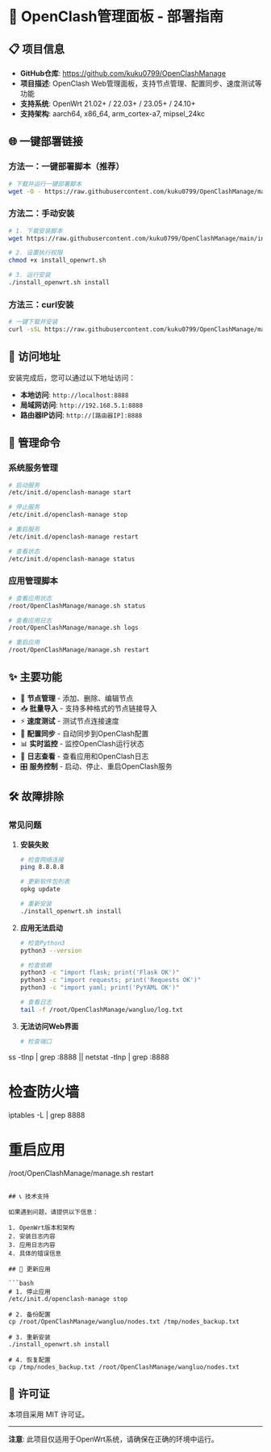 # 🚀 OpenClash管理面板 - 部署指南

## 📋 项目信息

- **GitHub仓库**: https://github.com/kuku0799/OpenClashManage
- **项目描述**: OpenClash Web管理面板，支持节点管理、配置同步、速度测试等功能
- **支持系统**: OpenWrt 21.02+ / 22.03+ / 23.05+ / 24.10+
- **支持架构**: aarch64, x86_64, arm_cortex-a7, mipsel_24kc

## 🌐 一键部署链接

### 方法一：一键部署脚本（推荐）

```bash
# 下载并运行一键部署脚本
wget -O - https://raw.githubusercontent.com/kuku0799/OpenClashManage/main/一键部署.sh | sh
```

### 方法二：手动安装

```bash
# 1. 下载安装脚本
wget https://raw.githubusercontent.com/kuku0799/OpenClashManage/main/install_openwrt.sh

# 2. 设置执行权限
chmod +x install_openwrt.sh

# 3. 运行安装
./install_openwrt.sh install
```

### 方法三：curl安装

```bash
# 一键下载并安装
curl -sSL https://raw.githubusercontent.com/kuku0799/OpenClashManage/main/install_openwrt.sh | bash
```

## 📱 访问地址

安装完成后，您可以通过以下地址访问：

- **本地访问**: `http://localhost:8888`
- **局域网访问**: `http://192.168.5.1:8888`
- **路由器IP访问**: `http://[路由器IP]:8888`

## 🔧 管理命令

### 系统服务管理

```bash
# 启动服务
/etc/init.d/openclash-manage start

# 停止服务
/etc/init.d/openclash-manage stop

# 重启服务
/etc/init.d/openclash-manage restart

# 查看状态
/etc/init.d/openclash-manage status
```

### 应用管理脚本

```bash
# 查看应用状态
/root/OpenClashManage/manage.sh status

# 查看应用日志
/root/OpenClashManage/manage.sh logs

# 重启应用
/root/OpenClashManage/manage.sh restart
```

## ✨ 主要功能

- 🔄 **节点管理** - 添加、删除、编辑节点
- 📥 **批量导入** - 支持多种格式的节点链接导入
- ⚡ **速度测试** - 测试节点连接速度
- 🔄 **配置同步** - 自动同步到OpenClash配置
- 📊 **实时监控** - 监控OpenClash运行状态
- 📝 **日志查看** - 查看应用和OpenClash日志
- 🎛️ **服务控制** - 启动、停止、重启OpenClash服务

## 🛠️ 故障排除

### 常见问题

1. **安装失败**
   ```bash
   # 检查网络连接
   ping 8.8.8.8
   
   # 更新软件包列表
   opkg update
   
   # 重新安装
   ./install_openwrt.sh install
   ```

2. **应用无法启动**
   ```bash
   # 检查Python3
   python3 --version
   
   # 检查依赖
   python3 -c "import flask; print('Flask OK')"
   python3 -c "import requests; print('Requests OK')"
   python3 -c "import yaml; print('PyYAML OK')"
   
   # 查看日志
   tail -f /root/OpenClashManage/wangluo/log.txt
   ```

3. **无法访问Web界面**
   ```bash
   # 检查端口
ss -tlnp | grep :8888 || netstat -tlnp | grep :8888
   
   # 检查防火墙
   iptables -L | grep 8888
   
   # 重启应用
   /root/OpenClashManage/manage.sh restart
   ```

## 📞 技术支持

如果遇到问题，请提供以下信息：

1. OpenWrt版本和架构
2. 安装日志内容
3. 应用日志内容
4. 具体的错误信息

## 🔄 更新应用

```bash
# 1. 停止应用
/etc/init.d/openclash-manage stop

# 2. 备份配置
cp /root/OpenClashManage/wangluo/nodes.txt /tmp/nodes_backup.txt

# 3. 重新安装
./install_openwrt.sh install

# 4. 恢复配置
cp /tmp/nodes_backup.txt /root/OpenClashManage/wangluo/nodes.txt
```

## 📄 许可证

本项目采用 MIT 许可证。

---

**注意**: 此项目仅适用于OpenWrt系统，请确保在正确的环境中运行。 